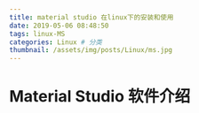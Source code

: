```yaml
---
title: material studio 在linux下的安装和使用
date: 2019-05-06 08:48:50
tags: linux-MS
categories: Linux # 分类
thumbnail: /assets/img/posts/Linux/ms.jpg
---
```


# Material Studio 软件介绍